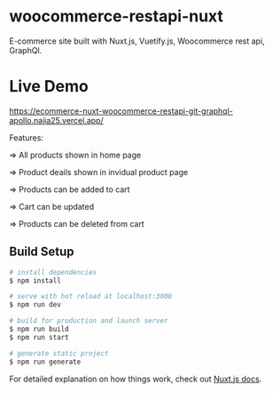 # woocommerce-restapi-nuxt

E-commerce site built with Nuxt.js, Vuetify.js, Woocommerce rest api, GraphQl.

# Live Demo

https://ecommerce-nuxt-woocommerce-restapi-git-graphql-apollo.najia25.vercel.app/

Features:

=> All products shown in home page

=> Product deails shown in invidual product page

=> Products can be added to cart

=> Cart can be updated

=> Products can be deleted from cart

## Build Setup

```bash
# install dependencies
$ npm install

# serve with hot reload at localhost:3000
$ npm run dev

# build for production and launch server
$ npm run build
$ npm run start

# generate static project
$ npm run generate
```

For detailed explanation on how things work, check out [Nuxt.js docs](https://nuxtjs.org).
